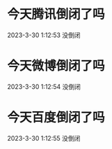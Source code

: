 # 今天腾讯倒闭了吗

2023-3-30 1:12:53 没倒闭

# 今天微博倒闭了吗

2023-3-30 1:12:54 没倒闭

# 今天百度倒闭了吗

2023-3-30 1:12:55 没倒闭

